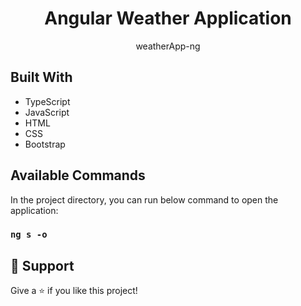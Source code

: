 <h1 align="center">Angular Weather Application</h1>

<p align="center">weatherApp-ng</p>

## Built With
- TypeScript
- JavaScript
- HTML
- CSS
- Bootstrap

## Available Commands

In the project directory, you can run below command to open the application:

### `ng s -o` 

## 🤝 Support

Give a ⭐️ if you like this project!